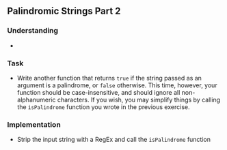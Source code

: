 ## Palindromic Strings Part 2

### Understanding
- 

### Task
- Write another function that returns `true` if the string passed as an argument is a palindrome, or `false` otherwise. This time, however, your function should be case-insensitive, and should ignore all non-alphanumeric characters. If you wish, you may simplify things by calling the `isPalindrome` function you wrote in the previous exercise.

### Implementation
- Strip the input string with a RegEx and call the `isPalindrome` function